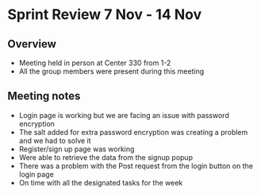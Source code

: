 # Sprint Review 7 Nov - 14 Nov

## Overview
- Meeting held in person at Center 330 from 1-2
- All the group members were present during this meeting 

## Meeting notes
- Login page is working but we are facing an issue with password encryption
- The salt added for extra password encryption was creating a problem and we had to solve it
- Register/sign up page was working
- Were able to retrieve the data from the signup popup
- There was a problem with the Post request from the login button on the login page
- On time with all the designated tasks for the week
